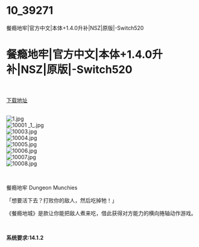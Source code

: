 # 10_39271
餐瘾地牢|官方中文|本体+1.4.0升补|NSZ|原版|-Switch520
# 餐瘾地牢|官方中文|本体+1.4.0升补|NSZ|原版|-Switch520
 <br/></br>
[下载地址](https://www.switch520.cc/article/39271 "下载地址")
<br/></br>

<p><img title="1.jpg" src="https://www.switch520.cc/muke_img/2022_07_28_107eff3bde181.jpg" alt="1.jpg"><br>
<img title="10001 _1_.jpg" src="https://www.switch520.cc/muke_img/2022_07_28_ac0abb9466989.jpg" alt="10001 _1_.jpg"><br>
<img title="10003.jpg" src="https://www.switch520.cc/muke_img/2022_07_28_f920bfc24ff8c.jpg" alt="10003.jpg"><br>
<img title="10004.jpg" src="https://www.switch520.cc/muke_img/2022_07_28_a74cda5b85737.jpg" alt="10004.jpg"><br>
<img title="10005.jpg" src="https://www.switch520.cc/muke_img/2022_07_28_9d67e8e05d6ae.jpg" alt="10005.jpg"><br>
<img title="10006.jpg" src="https://www.switch520.cc/muke_img/2022_07_28_5298a8e2e97b5.jpg" alt="10006.jpg"><br>
<img title="10007.jpg" src="https://www.switch520.cc/muke_img/2022_07_28_dad11e64e652f.jpg" alt="10007.jpg"><br>
<img title="10008.jpg" src="https://www.switch520.cc/muke_img/2022_07_28_18a021d0276ad.jpg" alt="10008.jpg"></p>
<p>&nbsp;</p>
<p>餐瘾地牢 Dungeon Munchies</p>
<p>「想要活下去？打败你的敌人，然后吃掉牠！」</p>
<p>《餐瘾地城》是款让你能把敌人煮来吃，借此获得对方能力的横向捲轴动作游戏。</p>
<p>&nbsp;</p>
<p><strong>系统要求:14.1.2</strong></p>


